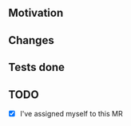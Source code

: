 ## Motivation

<!--
Explain briefly what this change aims to achieve and why it is important to do so.
Please keep this description updated with any discussion that takes place so
that reviewers can understand your intent. Keeping the description updated is
especially important if they didn't participate in the discussion.
-->

## Changes

<!--
List the changes made to the code base. Per default, all commits are listed here.
Please keep this description updated as you add new changes to the MR.
-->

## Tests done

<!--
List the tests that were done to verify the changes.
-->

## TODO

- [x] I've assigned myself to this MR
